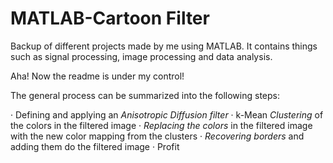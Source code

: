 # MATLAB-Cartoon Filter
Backup of different projects made by me using MATLAB. It contains things such as signal processing, image processing and data analysis.

Aha! Now the readme is under my control!

The general process can be summarized into the following steps:

· Defining and applying an *Anisotropic Diffusion filter*
· k-Mean *Clustering* of the colors in the filtered image
· *Replacing the colors* in the filtered image with the new color mapping from the clusters
· *Recovering borders* and adding them do the filtered image
· Profit
